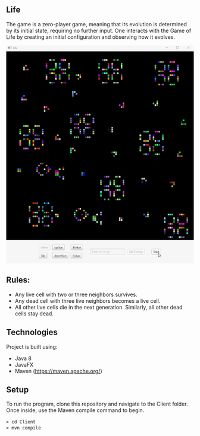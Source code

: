 ## Life

The game is a zero-player game, meaning that its evolution is determined by its initial state, requiring no further input. One interacts with the Game of Life by creating an initial configuration and observing how it evolves.

![](life5.gif)

## Rules:
* Any live cell with two or three neighbors survives.
* Any dead cell with three live neighbors becomes a live cell.
* All other live cells die in the next generation. Similarly, all other dead cells stay dead.

## Technologies
Project is built using:
* Java 8
* JavaFX
* Maven (https://maven.apache.org/)

## Setup
To run the program, clone this repository and navigate to the Client folder. Once inside, use the Maven compile command to begin.

```
> cd Client
> mvn compile
```

